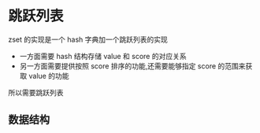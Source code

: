 # 跳跃列表

zset 的实现是一个 hash 字典加一个跳跃列表的实现

- 一方面需要 hash 结构存储 value 和 score 的对应关系
- 另一方面需要提供按照 score 排序的功能,还需要能够指定 score 的范围来获取 value 的功能

所以需要跳跃列表

## 数据结构







